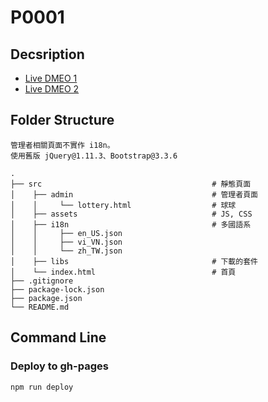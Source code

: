 # P0001

## Decsription

- [Live DMEO 1](https://jaeyolin.github.io/P0001)
- [Live DMEO 2](https://jaeyolin.github.io/P0001/gamelive/gamelive.html)

## Folder Structure

```
管理者相關頁面不實作 i18n。
使用舊版 jQuery@1.11.3、Bootstrap@3.3.6

.
├── src                                      # 靜態頁面
│    ├── admin                               # 管理者頁面
│    │     └── lottery.html                  # 球球
│    ├── assets                              # JS, CSS
│    ├── i18n                                # 多國語系
│    │     ├── en_US.json                    
│    │     ├── vi_VN.json                    
│    │     └── zh_TW.json                    
│    ├── libs                                # 下載的套件
│    └── index.html                          # 首頁
├── .gitignore                             
├── package-lock.json                            
├── package.json                            
└── README.md                              
```

## Command Line 

### Deploy to gh-pages

```
npm run deploy
```